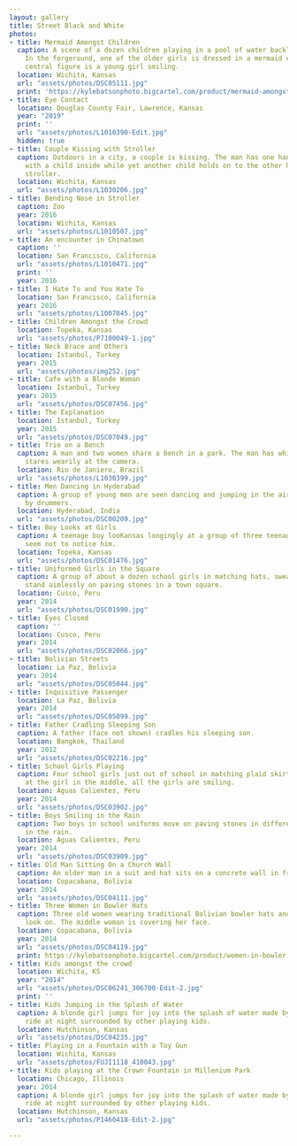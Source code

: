 ```yaml
---
layout: gallery
title: Street Black and White
photos:
- title: Mermaid Amongst Children
  caption: A scene of a dozen children playing in a pool of water backlit by the sun.
    In the forgeround, one of the older girls is dressed in a mermaid costume. The
    central figure is a young girl smiling.
  location: Wichita, Kansas
  url: "assets/photos/DSC05111.jpg"
  print: 'https://kylebatsonphoto.bigcartel.com/product/mermaid-amongst-children'
- title: Eye Contact
  location: Douglas County Fair, Lawrence, Kansas
  year: "2019"
  print: ''
  url: "assets/photos/L1010390-Edit.jpg"
  hidden: true
- title: Couple Kissing with Stroller
  caption: Outdoors in a city, a couple is kissing. The man has one hand on a stroller
    with a child inside while yet another child holds on to the other handle of the
    stroller.
  location: Wichita, Kansas
  url: "assets/photos/L1030206.jpg"
- title: Bending Nose in Stroller
  caption: Zoo
  year: 2016
  location: Wichita, Kansas
  url: "assets/photos/L1010507.jpg"
- title: An encounter in Chinatown
  caption: ''
  location: San Francisco, California
  url: "assets/photos/L1010471.jpg"
  print: ''
  year: 2016
- title: I Hate To and You Hate To
  location: San Francisco, California
  year: 2016
  url: "assets/photos/L1007845.jpg"
- title: Children Amongst the Crowd
  location: Topeka, Kansas
  url: "assets/photos/P7100049-1.jpg"
- title: Neck Brace and Others
  location: Istanbul, Turkey
  year: 2015
  url: "assets/photos/img252.jpg"
- title: Cafe with a Blonde Woman
  location: Istanbul, Turkey
  year: 2015
  url: "assets/photos/DSC07456.jpg"
- title: The Explanation
  location: Istanbul, Turkey
  year: 2015
  url: "assets/photos/DSC07049.jpg"
- title: Trio on a Bench
  caption: A man and two women share a bench in a park. The man has white hair and
    stares wearily at the camera.
  location: Rio de Janiero, Brazil
  url: "assets/photos/L1030399.jpg"
- title: Men Dancing in Hyderabad
  caption: A group of young men are seen dancing and jumping in the air surrounded
    by drummers.
  location: Hyderabad, India
  url: "assets/photos/DSC00209.jpg"
- title: Boy Looks at Girls
  caption: A teenage boy looKansas longingly at a group of three teenage girls who
    seem not to notice him.
  location: Topeka, Kansas
  url: "assets/photos/DSC01476.jpg"
- title: Uniformed Girls in the Square
  caption: A group of about a dozen school girls in matching hats, sweaters, and skirts
    stand aimlessly on paving stones in a town square.
  location: Cusco, Peru
  year: 2014
  url: "assets/photos/DSC01990.jpg"
- title: Eyes Closed
  caption: ''
  location: Cusco, Peru
  year: 2014
  url: "assets/photos/DSC02066.jpg"
- title: Bolivian Streets
  location: La Paz, Bolivia
  year: 2014
  url: "assets/photos/DSC05044.jpg"
- title: Inquisitive Passenger
  location: La Paz, Bolivia
  year: 2014
  url: "assets/photos/DSC05099.jpg"
- title: Father Cradling Sleeping Son
  caption: A father (face not shown) cradles his sleeping son.
  location: Bangkok, Thailand
  year: 2012
  url: "assets/photos/DSC02216.jpg"
- title: School Girls Playing
  caption: Four school girls just out of school in matching plaid skirts play by pulling
    at the girl in the middle, all the girls are smiling.
  location: Aguas Calientes, Peru
  year: 2014
  url: "assets/photos/DSC03902.jpg"
- title: Boys Smiling in the Rain
  caption: Two boys in school uniforms move on paving stones in different directions
    in the rain.
  location: Aguas Calientes, Peru
  year: 2014
  url: "assets/photos/DSC03909.jpg"
- title: Old Man Sitting On a Church Wall
  caption: An older man in a suit and hat sits on a concrete wall in front of a church.
  location: Copacabana, Bolivia
  year: 2014
  url: "assets/photos/DSC04111.jpg"
- title: Three Women in Bowler Hats
  caption: Three old women wearing traditional Bolivian bowler hats and layered skirts
    look on. The middle woman is covering her face.
  location: Copacabana, Bolivia
  year: 2014
  url: "assets/photos/DSC04119.jpg"
  print: https://kylebatsonphoto.bigcartel.com/product/women-in-bowler-hats
- title: Kids amongst the crowd
  location: Wichita, KS
  year: "2014"
  url: "assets/photos/DSC06241_306700-Edit-2.jpg"
  print: ''
- title: Kids Jumping in the Splash of Water
  caption: A blonde girl jumps for joy into the splash of water made by a carnival
    ride at night surrounded by other playing kids.
  location: Hutchinson, Kansas
  url: "assets/photos/DSC04235.jpg"
- title: Playing in a Fountain with a Toy Gun
  location: Wichita, Kansas
  url: "assets/photos/FUJI1118_410043.jpg"
- title: Kids playing at the Crown Fountain in Millenium Park
  location: Chicago, Illinois
  year: 2014
  caption: A blonde girl jumps for joy into the splash of water made by a carnival
    ride at night surrounded by other playing kids.
  location: Hutchinson, Kansas
  url: "assets/photos/P1460418-Edit-2.jpg"

---
```

